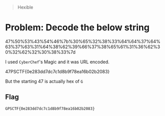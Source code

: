 > Hexible

# Problem: Decode the below string

47%50%53%43%54%46%7b%30%65%32%38%33%64%64%37%64%63%37%63%31%64%38%62%39%66%37%38%65%61%31%36%62%30%32%62%32%30%38%33%7d

I used `CyberChef`'s Magic and it was URL encoded.

47PSCTF{0e283dd7dc7c1d8b9f78ea16b02b2083}

But the starting 47 is actually hex of `G`

## Flag

```
GPSCTF{0e283dd7dc7c1d8b9f78ea16b02b2083}
```